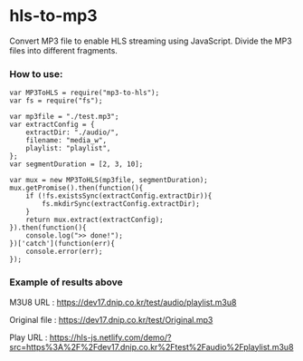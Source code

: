 # hls-to-mp3
Convert MP3 file to enable HLS streaming using JavaScript.
Divide the MP3 files into different fragments.

### How to use:

```
var MP3ToHLS = require("mp3-to-hls");
var fs = require("fs");

var mp3file = "./test.mp3";
var extractConfig = {
    extractDir: "./audio/",
    filename: "media_w",
    playlist: "playlist",
};
var segmentDuration = [2, 3, 10];

var mux = new MP3ToHLS(mp3file, segmentDuration);
mux.getPromise().then(function(){
    if (!fs.existsSync(extractConfig.extractDir)){
        fs.mkdirSync(extractConfig.extractDir);
    }
    return mux.extract(extractConfig);
}).then(function(){
    console.log(">> done!");
})['catch'](function(err){
    console.error(err);
});

```

### Example of results above
M3U8 URL : https://dev17.dnip.co.kr/test/audio/playlist.m3u8

Original file : https://dev17.dnip.co.kr/test/Original.mp3

Play URL : https://hls-js.netlify.com/demo/?src=https%3A%2F%2Fdev17.dnip.co.kr%2Ftest%2Faudio%2Fplaylist.m3u8